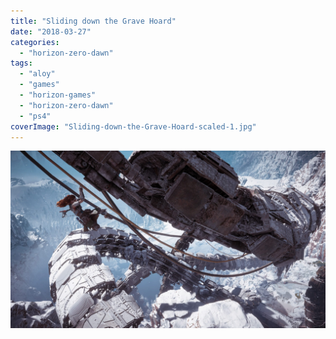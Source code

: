 ```yaml
---
title: "Sliding down the Grave Hoard"
date: "2018-03-27"
categories: 
  - "horizon-zero-dawn"
tags: 
  - "aloy"
  - "games"
  - "horizon-games"
  - "horizon-zero-dawn"
  - "ps4"
coverImage: "Sliding-down-the-Grave-Hoard-scaled-1.jpg"
---
```


[![](images/Sliding-down-the-Grave-Hoard-scaled-1.jpg)](https://davidpeach.co.uk/wp-content/uploads/2023/01/Sliding-down-the-Grave-Hoard-scaled-1.jpg)
